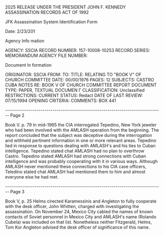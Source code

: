 2025 RELEASE UNDER THE PRESIDENT JOHN F. KENNEDY ASSASSINATION RECORDS ACT OF 1992

JFK Assassination System
Identification Form

Date: 2/23/201

Agency Info mation

AGENCY: SSCIA
RECORD NUMBER: 157-10008-10253
RECORD SERIES: MEMORANDUM
AGENCY FILE NUMBER:

Document In formation

ORIGINATOR: SSCIA
FROM:
TO:
TITLE: RELATING TO "BOOK V" OF CHURCH COMMITTEE
DATE: 00/00/1976
PAGES: 12
SUBJECTS:
CASTRO
CUBA
NOTES RE: BOOK V OF CHURCH COMMITTEE REPORT
DOCUMENT TYPE: PAPER, TEXTUAL DOCUMEN Γ
CLASSIFICATION: Unclassified
RESTRICTIONS:
CURRENT STATUS: Redact
DATE OF LAST REVIEW: 07/15/1994
OPENING CRITERIA:
COMMENTS: BOX 441


-------------------------------------------------------------------------------- Page 2

Book V. p. 79 In mid-1965 the CIA interrogated Tepedino, New York jeweler who had been involved with the AMLASH operation from the beginning. The report concluded that the subject was deceptive during the interrogation and withheld pertinent information in one or more relevant areas. Tepedino lied in response to questions dealing with AMLASH's and his ties to Cuban intelligence. Tepedino stated chat AMLASH had no plan to overthrow Castro. Tepedino stated AMLASH had strong connections with Cuban intelligence and was probably cooperating with it in various ways. Although AMLASH never mentioned these connections to his CIA case officers, Teledino stated chat AMLASH had mentioned them to him and almost everyone else he had met.


-------------------------------------------------------------------------------- Page 3

Book V, p. 25 Helms cirected Karamessinis and Angleton to fully cooperate with the desk officer, John Whitten, charged with investigating the assassination. On November 24, Mexico City cabled the names of known contacts of Soviet personnel in Mexico City and AMLASH's name (Rolando Cubela) was included on that list. Nonetheless neither Fitzgerald, Helms, Tom Kor Angleton advised the desk officer of significance of this name.

